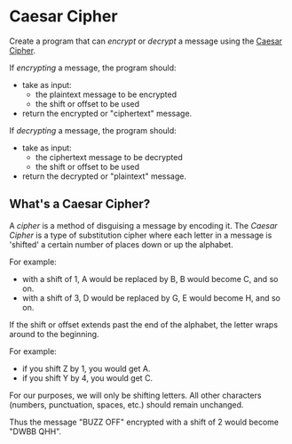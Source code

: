 # Caesar Cipher

Create a program that can _encrypt_ or _decrypt_ a message using the [Caesar Cipher](https://en.wikipedia.org/wiki/Caesar_cipher).

If _encrypting_ a message, the program should:

- take as input:
  - the plaintext message to be encrypted
  - the shift or offset to be used
- return the encrypted or "ciphertext" message.

If _decrypting_ a message, the program should:

- take as input:
  - the ciphertext message to be decrypted
  - the shift or offset to be used
- return the decrypted or "plaintext" message.

## What's a Caesar Cipher?

A _cipher_ is a method of disguising a message by encoding it. The _Caesar Cipher_
is a type of substitution cipher where each letter in a message is 'shifted' a
certain number of places down or up the alphabet.

For example:

- with a shift of 1, A would be replaced by B, B would become C, and so on.
- with a shift of 3, D would be replaced by G, E would become H, and so on.

If the shift or offset extends past the end of the alphabet, the letter wraps
around to the beginning.

For example:

- if you shift Z by 1, you would get A.
- if you shift Y by 4, you would get C.

For our purposes, we will only be shifting letters. All other characters (numbers,
punctuation, spaces, etc.) should remain unchanged.

Thus the message "BUZZ OFF" encrypted with a shift of 2 would become "DWBB QHH".
